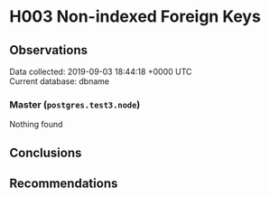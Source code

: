 # H003 Non-indexed Foreign Keys #

## Observations ##
Data collected: 2019-09-03 18:44:18 +0000 UTC  
Current database: dbname  


### Master (`postgres.test3.node`) ###



Nothing found



## Conclusions ##


## Recommendations ##

